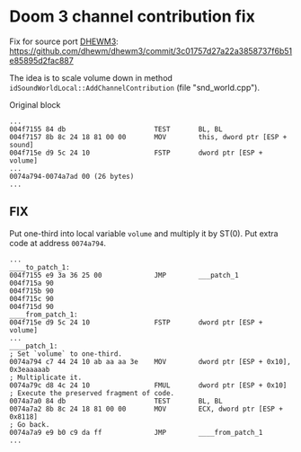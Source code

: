 Doom 3 channel contribution fix
===============================

Fix for source port [DHEWM3](https://github.com/dhewm/dhewm3):
https://github.com/dhewm/dhewm3/commit/3c01757d27a22a3858737f6b51e85895d2fac887

The idea is to scale volume down in method `idSoundWorldLocal::AddChannelContribution` (file "snd_world.cpp").


Original block  
```
...
004f7155 84 db                      TEST       BL, BL
004f7157 8b 8c 24 18 81 00 00       MOV        this, dword ptr [ESP + sound]
004f715e d9 5c 24 10                FSTP       dword ptr [ESP + volume]
...
0074a794-0074a7ad 00 (26 bytes)
...
```


FIX
---
Put one-third into local variable `volume` and multiply it by ST(0).
Put extra code at address `0074a794`.
```
...
____to_patch_1:
004f7155 e9 3a 36 25 00             JMP        ___patch_1
004f715a 90
004f715b 90
004f715c 90
004f715d 90
____from_patch_1:
004f715e d9 5c 24 10                FSTP       dword ptr [ESP + volume]
...
____patch_1:
; Set `volume` to one-third.
0074a794 c7 44 24 10 ab aa aa 3e    MOV        dword ptr [ESP + 0x10], 0x3eaaaaab
; Multiplicate it.
0074a79c d8 4c 24 10                FMUL       dword ptr [ESP + 0x10]
; Execute the preserved fragment of code.
0074a7a0 84 db                      TEST       BL, BL
0074a7a2 8b 8c 24 18 81 00 00       MOV        ECX, dword ptr [ESP + 0x8118]
; Go back.
0074a7a9 e9 b0 c9 da ff             JMP        ____from_patch_1
...
```
